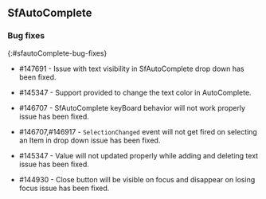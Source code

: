 ## SfAutoComplete

### Bug fixes
{:#sfautoComplete-bug-fixes}

* \#147691 - Issue with text visibility in SfAutoComplete drop down has been fixed.

* \#145347 - Support provided to change the text color in AutoComplete.

* \#146707 - SfAutoComplete keyBoard behavior will not work properly issue has been fixed.

* \#146707,#146917 - `SelectionChanged` event will not get fired on selecting an Item in drop down issue has been fixed.

* \#145347 - Value will not updated properly while adding and deleting text issue has been fixed.

* \#144930 - Close button will be visible on focus and disappear on losing focus issue has been fixed.